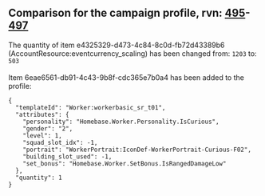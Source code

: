 ## Comparison for the campaign profile, rvn: [495](https://github.com/PRO100KatYT/FortniteProfileRevisions/tree/main/profiles/campaign/495%20campaign.json)-[497](https://github.com/PRO100KatYT/FortniteProfileRevisions/tree/main/profiles/campaign/497%20campaign.json)

The quantity of item e4325329-d473-4c84-8c0d-fb72d43389b6 (AccountResource:eventcurrency_scaling) has been changed from: `1203` to: `503`
<br><br>
Item 6eae6561-db91-4c43-9b8f-cdc365e7b0a4 has been added to the profile:

```
{
  "templateId": "Worker:workerbasic_sr_t01",
  "attributes": {
    "personality": "Homebase.Worker.Personality.IsCurious",
    "gender": "2",
    "level": 1,
    "squad_slot_idx": -1,
    "portrait": "WorkerPortrait:IconDef-WorkerPortrait-Curious-F02",
    "building_slot_used": -1,
    "set_bonus": "Homebase.Worker.SetBonus.IsRangedDamageLow"
  },
  "quantity": 1
}
```

<br><br>
